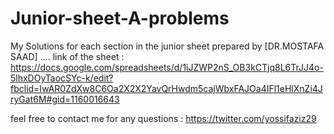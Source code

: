 # Junior-sheet-A-problems
My Solutions for each section in the junior sheet prepared by [DR.MOSTAFA SAAD]
....
link of the sheet :
https://docs.google.com/spreadsheets/d/1iJZWP2nS_OB3kCTjq8L6TrJJ4o-5lhxDOyTaocSYc-k/edit?fbclid=IwAR0ZdXw8C6Oa2X2X2YavQrHwdm5cajWbxFAJOa4IFl1eHlXnZi4JryGat6M#gid=1160016643

feel free to contact me for any questions :
https://twitter.com/yossifaziz29

